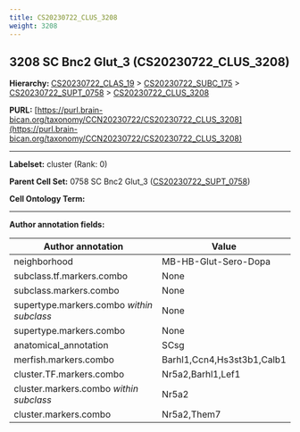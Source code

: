 ```yaml
---
title: CS20230722_CLUS_3208
weight: 3208
---
```

## 3208 SC Bnc2 Glut_3 (CS20230722_CLUS_3208)
<b>Hierarchy: </b>
[CS20230722_CLAS_19](../CS20230722_CLAS_19) >
[CS20230722_SUBC_175](../CS20230722_SUBC_175) >
[CS20230722_SUPT_0758](../CS20230722_SUPT_0758) >
[CS20230722_CLUS_3208](../CS20230722_CLUS_3208)

**PURL:** [https://purl.brain-bican.org/taxonomy/CCN20230722/CS20230722_CLUS_3208](https://purl.brain-bican.org/taxonomy/CCN20230722/CS20230722_CLUS_3208)

---


**Labelset:** cluster (Rank: 0)

**Parent Cell Set:** 0758 SC Bnc2 Glut_3 ([CS20230722_SUPT_0758](../CS20230722_SUPT_0758))



**Cell Ontology Term:** 

[MARKER GENES.]: #


---

[TRANSFERRED ANNOTATIONS.]: #


[AUTHOR ANNOTATION FIELDS.]: #


**Author annotation fields:**

| Author annotation | Value |
|-------------------|-------|
|neighborhood|MB-HB-Glut-Sero-Dopa|
|subclass.tf.markers.combo|None|
|subclass.markers.combo|None|
|supertype.markers.combo _within subclass_|None|
|supertype.markers.combo|None|
|anatomical_annotation|SCsg|
|merfish.markers.combo|Barhl1,Ccn4,Hs3st3b1,Calb1|
|cluster.TF.markers.combo|Nr5a2,Barhl1,Lef1|
|cluster.markers.combo _within subclass_|Nr5a2|
|cluster.markers.combo|Nr5a2,Them7|
